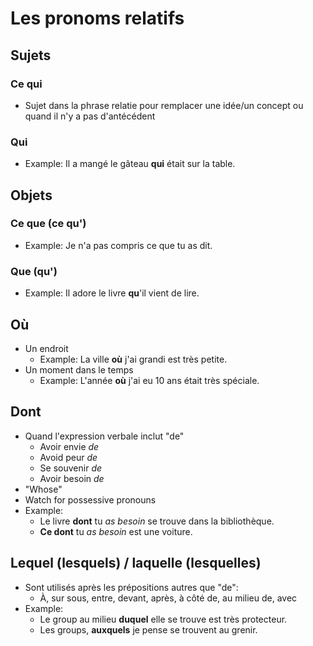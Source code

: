 # Les pronoms relatifs

## Sujets

### Ce qui

- Sujet dans la phrase relatie pour remplacer une idée/un concept
ou quand il n'y a pas d'antécédent

### Qui

- Example: Il a mangé le gâteau **qui** était sur la table.

## Objets

### Ce que (ce qu')

- Example: Je n'a pas compris ce que tu as dit.

### Que (qu')

- Example: Il adore le livre **qu**'il vient de lire.

## Où

- Un endroit
    - Example: La ville **où** j'ai grandi est très petite.
- Un moment dans le temps
    - Example: L'année **où** j'ai eu 10 ans était très spéciale.

## Dont

- Quand l'expression verbale inclut "de"
    - Avoir envie *de*
    - Avoid peur *de*
    - Se souvenir *de*
    - Avoir besoin *de*
- "Whose"
- Watch for possessive pronouns
- Example:
    - Le livre **dont** tu *as besoin* se trouve dans la bibliothèque.
    - **Ce dont** tu *as besoin* est une voiture.

## Lequel (lesquels) / laquelle (lesquelles)

- Sont utilisés après les prépositions autres que "de":
    - À, sur sous, entre, devant, après, à côté de, au milieu de, avec
- Example:
    - Le group au milieu **duquel** elle se trouve est très protecteur.
    - Les groups, **auxquels** je pense se trouvent au grenir.